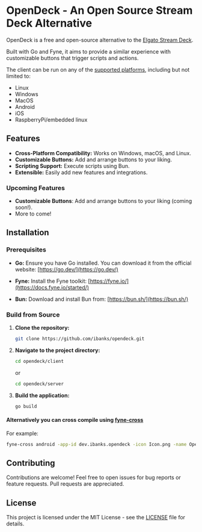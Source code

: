 # OpenDeck - An Open Source Stream Deck Alternative

OpenDeck is a free and open-source alternative to the [Elgato Stream Deck](https://www.elgato.com/us/en/p/stream-deck-mk2-black).

Built with Go and Fyne, it aims to provide a similar experience with customizable buttons that trigger scripts and actions.

The client can be run on any of the [supported platforms](https://docs.fyne.io/started/cross-compiling.html), including but not limited to:

* Linux
* Windows
* MacOS
* Android
* iOS
* RaspberryPi/embedded linux

## Features

* **Cross-Platform Compatibility:** Works on Windows, macOS, and Linux.
* **Customizable Buttons:**  Add and arrange buttons to your liking.
* **Scripting Support:** Execute scripts using Bun.
* **Extensible:**  Easily add new features and integrations.

### Upcoming Features

* **Customizable Buttons**: Add and arrange buttons to your liking (coming soon!).
* More to come!

## Installation

### Prerequisites

* **Go:** Ensure you have Go installed. You can download it from the official website: [https://go.dev/](https://go.dev/)
* **Fyne:** Install the Fyne toolkit: [https://fyne.io/](https://docs.fyne.io/started/)

* **Bun:**  Download and install Bun from: [https://bun.sh/](https://bun.sh/)

### Build from Source

1. **Clone the repository:**

    ```bash
    git clone https://github.com/ibanks/opendeck.git
    ```

2. **Navigate to the project directory:**

    ```bash
    cd opendeck/client
    ```
    or
   ```bash
   cd opendeck/server
   ```

4. **Build the application:**

    ```bash
    go build
    ```
    
#### Alternatively you can cross compile using [fyne-cross](https://docs.fyne.io/started/cross-compiling.html)

For example:

```bash
fyne-cross android -app-id dev.ibanks.opendeck -icon Icon.png -name OpenDeck
```

## Contributing

Contributions are welcome\! Feel free to open issues for bug reports or feature requests.
Pull requests are appreciated.

## License

This project is licensed under the MIT License - see the [LICENSE](LICENSE) file for details.
